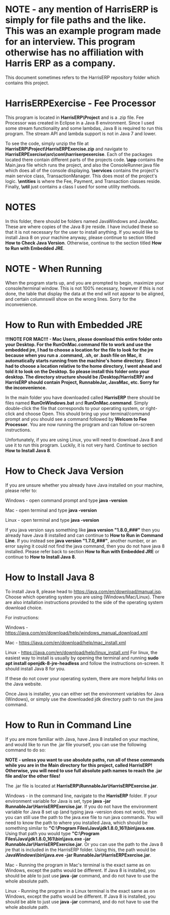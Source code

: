 # **NOTE** - any mention of HarrisERP is simply for file paths and the like. This was an example program made for an interview. This program otherwise has no affiliation with Harris ERP as a company.


This document sometimes refers to the HarrisERP repository folder which contains this project.


# HarrisERPExercise - Fee Processor

This program is located in **HarrisERP\Project** and is a .zip file. Fee Processor was created in Eclipse in a Java 8 environment. Since I used some stream functionality and some lambdas, Java 8 is required to run this program. The stream API and lambda support is not in Java 7 and lower.

To see the code, simply unzip the file at **HarrisERP\Project\HarrisERPExercise.zip** and navigate to **HarrisERPExercise\src\com\harriserpexercise**. Each of the packages located there contain different parts of the projects code. **\app** contains the Main.java file which runs the project, and also the ConsoleRunner.java file which does all of the console displaying. **\services** contains the project's main service class, TransactionManager. This does most of the project's logic. **\entities** is where the Fee, Payment, and Transaction classes reside. Finally, **\util** just contains a class I used for some utility methods.

# NOTES

In this folder, there should be folders named JavaWindows and JavaMac. These are where copies of the Java 8 jre reside. I have included these so that it is not necessary for the user to install anything. If you would like to install Java 8 on your machine anyway, please continue to section titled **How to Check Java Version**. Otherwise, continue to the section titled **How to Run with Embedded JRE**.

# NOTE - When Running

When the program starts up, and you are prompted to begin, maximize your console/terminal window. This is not 100% necessary, however if this is not done, the table that display the data at the end will not appear to be aligned, and certain columnswill show on the wrong lines. Sorry for the inconvenience. 

# How to Run with Embedded JRE

**!!!NOTE FOR MAC!!! - Mac Users, please download this entire folder onto your Desktop. For the RunOnMac.command file to work and use the embedded jre, I had to choose a location for the file to look for the jre because when you run a .command, .sh, or .bash file on Mac, it automatically starts running from the machine's home directory. Since I had to choose a location relative to the home directory, I went ahead and told it to look on the Desktop. So please install this folder onto your desktop. The directory structure should be /Desktop/HarrisERP/ and HarrisERP should contain Project, RunnableJar, JavaMac, etc. Sorry for the inconvenience.**

In the main folder you have downloaded called **HarrisERP** there should be files named **RunOnWindows.bat** and **RunOnMac.command**. Simply double-click the file that corresponds to your operating system, or right-click and choose Open. This should bring up your terminal/command prompt and you should see a command followed by **Welcom to Fee Processor**. You are now running the program and can follow on-screen instructions.

Unfortunately, if you are using Linux, you will need to download Java 8 and use it to run this program. Luckily, it is not very hard. Continue to section **How to Install Java 8**.

# How to Check Java Version

If you are unsure whether you already have Java installed on your machine, please refer to:

Windows - open command prompt and type **java -version**

Mac - open terminal and type **java -version**

Linux - open terminal and type **java -version**


If you java version says something like **java version "1.8.0_###"** then you already have Java 8 installed and can continue to **How to Run in Command Line**. If you instead see **java version "1.7.0_###"**, another number, or an error saying it could not find the java command, then you do not have java 8 installed. Please refer back to section **How to Run with Embedded JRE** or continue to **How to Install Java 8**.

# How to Install Java 8

To install Java 8, please head to https://java.com/en/download/manual.jsp. Choose which operating system you are using (Windows/Mac/Linux). There are also intallation instructions provided to the side of the operating system download choice. 

For instructions:

Windows - https://java.com/en/download/help/windows_manual_download.xml

Mac - https://java.com/en/download/help/mac_install.xml

Linux - https://java.com/en/download/help/linux_install.xml       For linux, the easiest way to install is usually by opening the terminal and running **sudo apt install openjdk-8-jre-headless** and follow the instructions on-screen. It should install Java 8 for you.


If these do not cover your operating system, there are more helpful links on the Java website.

Once Java is installer, you can either set the environment variables for Java (Windows), or simply use the downloaded jdk directory path to run the java command.

# How to Run in Command Line

If you are more familiar with Java, have Java 8 installed on your machine, and would like to run the .jar file yourself, you can use the following command to do so:

**NOTE - unless you want to use absolute paths, run all of these commands while you are in the Main directory for this project, called HarrisERP! Otherwise, you will need to use full absolute path names to reach the .jar file and/or the other files!**

The .jar file is located at **HarrisERP\RunnableJar\HarrisERPExercise.jar**.

Windows - in the command line, navigate to the **HarrisERP** folder. If your environment variable for Java is set, type **java -jar RunnableJar\HarrisERPExercise.jar**. If you do not have the environment variable for Java 8 set up (and typing java -version does not work), then you can still use the path to the java.exe file to run java commands. You will need to know the path to where you installed Java, which should be something similar to **"C:\Program Files\Java\jdk1.8.0_161\bin\java.exe**. Using that path you would type **"C:\Program Files\Java\jdk1.8.0_161\bin\java.exe -jar RunnableJar\HarrisERPExercise.jar**.  Or you can use the path to the Java 8 jre that is included in the HarrisERP folder. Using this, the path would be **JavaWindows\bin\java.eve -jar RunnableJar\HarrisERPExercise.jar**.

Mac - Running the program in Mac's terminal is the exact same as on Windows, except the paths would be different. If Java 8 is installed, you should be able to just use **java -jar** command, and do not have to use the whole absolute path.

Linux - Running the program in a Linux terminal is the exact same as on Windows, except the paths would be different. If Java 8 is installed, you should be able to just use **java -jar** command, and do not have to use the whole absolute path.
